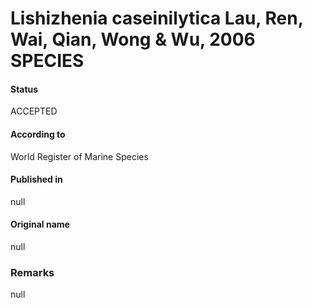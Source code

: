 Lishizhenia caseinilytica Lau, Ren, Wai, Qian, Wong & Wu, 2006 SPECIES
=======

#### Status
ACCEPTED

#### According to
World Register of Marine Species

#### Published in
null

#### Original name
null

### Remarks
null